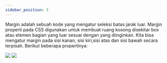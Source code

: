 ```yaml
---
sidebar_position: 5
---
```

Margin adalah sebuah kode yang mengatur seleksi batas jarak luar. Margin properti pada CSS digunakan untuk membuat ruang kosong disekitar box atau elemen bagian yang luar sesuai dengan yang diinginkan. Kita bisa mengatur margin pada sisi kanan, sisi kiri,sisi atas dan sisi bawah secara terpisah. Berikut beberapa propertinya:

**![](https://lh7-us.googleusercontent.com/docsz/AD_4nXdbOv0CrlvoDfG8tWBrnwoVRdcco61mGHDlizBqueOMgAECykxz9kqwyl4iA0UBLAnLjlUAbZyzPFDC784g6UNPRQMKWdfrDIkbOPg_P-z99OcrrEeNfT3jMzuRbl8w4g7cUGSRn3ULN-BpWyZd3llxbCUU?key=RIGT61AFHvpVqilC5UTGfw)** **![](https://lh7-us.googleusercontent.com/docsz/AD_4nXcrWvlFo0gkZUr7fbM800pUwDycqY-Omtuu58aJCCH3eqnq4-Z0Zpnssq67kBkOvXeiIP3vclugpBvSLZwNYeDALYhuxYlsYYfRqdjKtf8ih-cN43FKUlrOkjk7-yl0_ktXUqKr1XzxCJl_9NKXOB755pvT?key=RIGT61AFHvpVqilC5UTGfw)**
